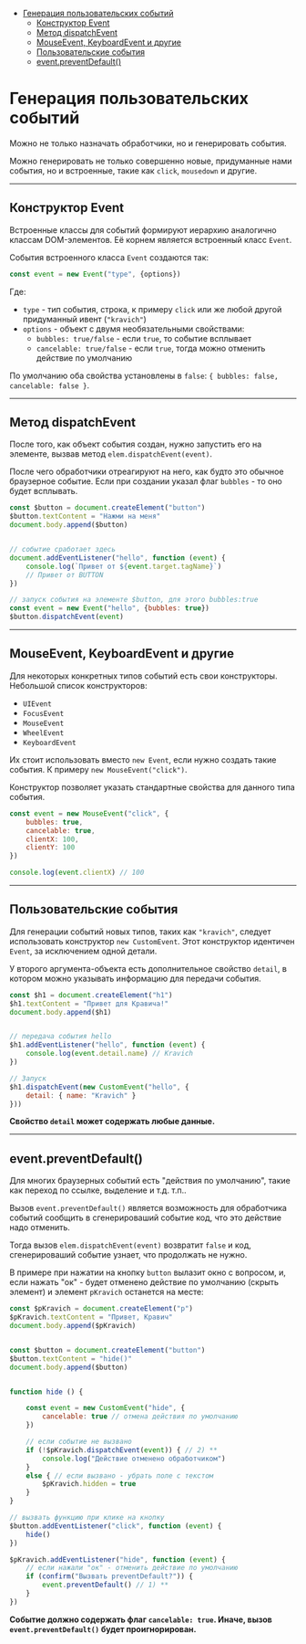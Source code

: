 - [Генерация пользовательских событий](#генерация-пользовательских-событий)
  - [Конструктор Event](#конструктор-event)
  - [Метод dispatchEvent](#метод-dispatchevent)
  - [MouseEvent, KeyboardEvent и другие](#mouseevent-keyboardevent-и-другие)
  - [Пользовательские события](#пользовательские-события)
  - [event.preventDefault()](#eventpreventdefault)

# Генерация пользовательских событий

Можно не только назначать обработчики, но и генерировать события.

Можно генерировать не только совершенно новые, придуманные нами события, но и встроенные, такие как `click`, `mousedown` и другие.
***

## Конструктор Event

Встроенные  классы для событий формируют иерархию аналогично классам DOM-элементов. Её корнем является встроенный класс `Event`.

События встроенного класса `Event` создаются так: 

```javascript
const event = new Event("type", {options})
```

Где: 
* `type` - тип события, строка, к примеру `click` или же любой другой придуманный ивент (`"kravich"`)
* `options` - объект с двумя необязательными свойствами: 
    * `bubbles: true/false` - если `true`, то событие всплывает
    * `cancelable: true/false` - если `true`, тогда можно отменить действие по умолчанию

По умолчанию оба свойства установлены в `false`: `{ bubbles: false, cancelable: false }`.
***

## Метод dispatchEvent

После того, как объект события создан, нужно запустить его на элементе, вызвав метод `elem.dispatchEvent(event)`.

После чего обработчики отреагируют на него, как будто это обычное браузерное событие. Если при создании указал флаг `bubbles` - то оно будет всплывать.

```javascript
const $button = document.createElement("button")
$button.textContent = "Нажми на меня"
document.body.append($button)


// событие сработает здесь
document.addEventListener("hello", function (event) {
    console.log(`Привет от ${event.target.tagName}`)
    // Привет от BUTTON
})

// запуск события на элементе $button, для этого bubbles:true
const event = new Event("hello", {bubbles: true})
$button.dispatchEvent(event)
```
***

## MouseEvent, KeyboardEvent и другие

Для некоторых конкретных типов событий есть свои конструкторы. Небольшой список конструкторов:

* `UIEvent`
* `FocusEvent`
* `MouseEvent`
* `WheelEvent`
* `KeyboardEvent`

Их стоит использовать вместо `new Event`, если нужно создать такие события. К примеру `new MouseEvent("click")`.

Конструктор позволяет указать стандартные свойства для данного типа события.

```javascript
const event = new MouseEvent("click", {
    bubbles: true,
    cancelable: true,
    clientX: 100,
    clientY: 100
})

console.log(event.clientX) // 100
```
***

## Пользовательские события

Для генерации событий новых типов, таких как `"kravich"`, следует использовать конструктор `new CustomEvent`. Этот конструктор идентичен `Event`, за исключением одной детали.

У второго аргумента-объекта есть дополнительное свойство `detail`, в котором можно указывать информацию для передачи события.

```javascript
const $h1 = document.createElement("h1")
$h1.textContent = "Привет для Кравича!"
document.body.append($h1)


// передача события hello
$h1.addEventListener("hello", function (event) {
    console.log(event.detail.name) // Kravich
})

// Запуск
$h1.dispatchEvent(new CustomEvent("hello", {
    detail: { name: "Kravich" }
}))
```

**Свойство `detail` может содержать любые данные.**
*** 

## event.preventDefault()

Для многих браузерных событий есть "действия по умолчанию", такие как переход по ссылке, выделение и т.д. т.п..

Вызов `event.preventDefault()` является возможность для обработчика событий сообщить в сгенерироваший событие код, что это действие надо отменить.

Тогда вызов `elem.dispatchEvent(event)` возвратит `false` и код, сгенерироваший событие узнает, что продолжать не нужно.

В примере при нажатии на кнопку `button` вылазит окно с вопросом, и, если нажать "ок" - будет отменено действие по умолчанию (скрыть элемент) и элемент `pKravich` останется на месте:

```javascript
const $pKravich = document.createElement("p")
$pKravich.textContent = "Привет, Кравич"
document.body.append($pKravich)


const $button = document.createElement("button")
$button.textContent = "hide()"
document.body.append($button)


function hide () {

    const event = new CustomEvent("hide", {
        cancelable: true // отмена действия по умолчанию
    })

    // если событие не вызвано
    if (!$pKravich.dispatchEvent(event)) { // 2) **
        console.log("Действие отменено обработчиком")
    } 
    else { // если вызвано - убрать поле с текстом
        $pKravich.hidden = true
    }
}

// вызвать функцию при клике на кнопку
$button.addEventListener("click", function (event) {
    hide()
})

$pKravich.addEventListener("hide", function (event) {
    // если нажали "ок" - отменить действие по умолчанию
    if (confirm("Вызвать preventDefault?")) {
        event.preventDefault() // 1) **
    }
})
```

**Cобытие должно содержать флаг `cancelable: true`. Иначе, вызов `event.preventDefault()` будет проигнорирован.**



